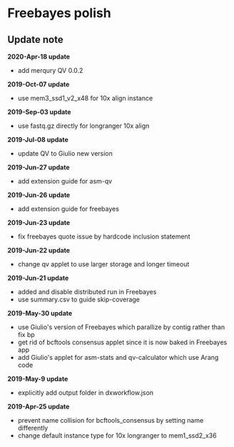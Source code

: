 # Freebayes polish
## Update note

**2020-Apr-18 update**
- add merqury QV 0.0.2

**2019-Oct-07 update**
- use mem3_ssd1_v2_x48 for 10x align instance

**2019-Sep-03 update**
- use fastq.gz directly for longranger 10x align

**2019-Jul-08 update**
- update QV to Giulio new version

**2019-Jun-27 update**
- add extension guide for asm-qv

**2019-Jun-26 update**
- add extension guide for freebayes

**2019-Jun-23 update**
- fix freebayes quote issue by hardcode inclusion statement

**2019-Jun-22 update**
- change qv applet to use larger storage and longer timeout

**2019-Jun-21 update**
- added and disable distributed run in Freebayes
- use summary.csv to guide skip-coverage 

**2019-May-30 update**
- use Giulio's version of Freebayes which parallize by contig rather than fix bp
- get rid of bcftools consensus applet since it is now baked in Freebayes app
- add Giulio's applet for asm-stats and qv-calculator which use Arang code

**2019-May-9 update**
- explicitly add output folder in dxworkflow.json

**2019-Apr-25 update**
- prevent name collision for bcftools_consensus by setting name differently
- change default instance type for 10x longranger to mem1_ssd2_x36
